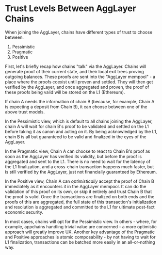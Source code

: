 # Trust Levels Between AggLayer Chains

When joining the AggLayer, chains have different types of trust to choose
between.

1. Pessimistic
2. Pragmatic
3. Positive

First, let's briefly recap how chains "talk" via the AggLayer. Chains will
generate proof of their current state, and their local exit trees proving
outgoing balances. These proofs are sent into the "AggLayer mempool" - a place
where the proofs coexist until proven and settled. They will then get verified
by the AggLayer, and once aggregated and proven, the proof of these proofs being
valid will be stored on the L1 (Ethereum).

If chain A needs the information of chain B (because, for example, Chain A is
expecting a deposit from Chain B), it can choose between one of the above trust
models.

In the Pessimistic view, which is default to all chains joining the AggLayer,
chain A will wait for chain B's proof to be validated and settled on the L1
before taking it as canon and acting on it. By being acknowledged by the L1,
chain B is all but guaranteed to be valid and finalized in the eyes of the
AggLayer.

In the Pragmatic view, Chain A can choose to react to Chain B's proof as soon as
the AggLayer has verified its validity, but before the proof is aggregated and
sent to the L1. There is no need to wait for the latency of the L1 finalization,
and a cross-chain transaction happens much faster, but is still verified by the
AggLayer, just not financially guaranteed by Ethereum.

In the Positive view, Chain A can *optimistically* accept the proof of Chain B
immediately as it encounters it in the AggLayer mempool. It can do the
validation of this proof on its own, or skip it entirely and trust Chain B that
the proof is valid. Once the transactions are finalized on both ends and the
proofs of this are aggregated, the full state of this transaction's
initialization and resolution is aggregated and committed to the L1 for ultimate
post-fact economic security.

In most cases, chains will opt for the Pessimistic view. In others - where, for
example, appchains handling trivial value are concerned - a more optimistic
approach will greatly improve UX. Another key advantage of the Pragmatic and
Positive approaches is atomic composability - by not having to wait for L1
finalization, transactions can be batched more easily in an all-or-nothing way.
